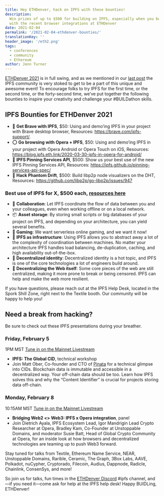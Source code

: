 ```yaml
---
title: Hey ETHDenver, hack on IPFS with these bounties!
description:
  Win prizes of up to $500 for building on IPFS, especially when you build
  with the recent browser integrations at ETHDenver
date: 2021-02-04
permalink: '/2021-02-04-ethdenver-bounties/'
translationKey: ''
header_image: '/eth2.png'
tags:
  - conferences
  - community
  - Ethereum
author: Jenn Turner
---
```


[ETHDenver 2021](https://www.ethdenver.com/) is in full swing, and as we mentioned in our [last post](https://blog.ipfs.eth.link/2020-02-07-ethdenver-2020/) the IPFS community is very stoked to get to be a part of this unique and awesome event! To encourage folks to try IPFS for the first time, or the second time, or the forty-second time, we’ve put together the following bounties to inspire your creativity and challenge your #BUILDathon skills.

## IPFS Bounties for ETHDenver 2021

- 🦁 **Get Brave with IPFS**, \$50: Using and demo’ing IPFS in your project with Brave desktop browser, Resources: https://brave.com/ipfs-support/.
- ⭕️ **Go browsing with Opera + IPFS**, \$50: Using and demo’ing IPFS in your project with Opera Android or Opera Touch on iOS, Resources: https://blog.ipfs.eth.link/2020-03-30-ipfs-in-opera-for-android/
- 📌 **IPFS Pinning Services API**, \$500: Show us your best use of the new IPFS Pinning Services API, Resources: https://ipfs.github.io/pinning-services-api-spec/
- 👻 **Hack Phantom Drift**, \$500: Build libp2p node visualizers on the DHT, Resources: https://github.com/libp2p/go-libp2p/issues/947

### Best use of IPFS for X, \$500 each, [resources here](https://docs.ipfs.io/concepts/usage-ideas-examples/)

- 🤝 **Collaboration**: Let IPFS coordinate the flow of data between you and your colleagues, even when working offline or on a local network.
- 📦 **Asset storage**: By storing small scripts or big databases of your project on IPFS, and depending on your architecture, you can yield several benefits.
- 👾 **Gaming**: We want serverless online gaming, and we want it now!
- 👷 **IPFS as infrastructure**: Using IPFS allows you to abstract away a lot of the complexity of coordination between machines. No matter your architecture IPFS handles load balancing, de-duplication, caching, and high availability out-of-the-box.
- 🥷 **Decentralized identity**: Decentralized identity is a hot topic, and IPFS is one of the core technologies a lot of engineers build around.
- 🙏 **Decentralizing the Web itself**: Some core pieces of the web are still centralized, making it more prone to break or being censored. IPFS can help and make the web more resilient.

If you have questions, please reach out at the IPFS Help Desk, located in the Spork Shill Zone, right next to the Textile booth. Our community will be happy to help you!

## Need a break from hacking?

Be sure to check out these IPFS presentations during your breather.

### Friday, February 5

1PM MST [Tune in on the Mainnet Livestream](http://twitch.tv/ethereumdenver)

- **IPFS: The Global CID**, technical workshop
- Join Matt Ober, Co-founder and CTO of [Pinata](https://pinata.cloud/) for a technical glimpse into CIDs. Blockchain data is immutable and accessible in a decentralized way. Your off-chain data should be too. Learn how IPFS solves this and why the “Content Identifier” is crucial for projects storing data off-chain.

### Monday, February 8

10:15AM MST [Tune in on the Mainnet Livestream](http://twitch.tv/ethereumdenver)

- **Bridging Web2 <> Web3: IPFS x Opera integration**, panel
- Join Dietrich Ayala, IPFS Ecosystem Lead, Igor Mandrigin Lead Crypto Researcher at Opera, Bradley Kam, Co-Founder at Unstoppable Domains, and moderator Susie Batt, Head of Global Crypto Community at Opera, for an inside look at how browsers and decentralized technologies are teaming up to push Web3 forward.

Stay tuned for talks from Textile, Ethereum Name Service, NEAR, Unstoppable Domains, Rarible, Ceramic, The Graph, 3Box Labs, AAVE, Polkadot, nuCypher, Cryptorado, Filecoin, Audius, Dappnode, Radicle, Chainlink, ConsenSys, and more!

So join us for talks, fun times in the [ETHDenver Discord](https://discord.gg/urUs9tqSXS) #ipfs channel, and—if you need it—come ask for help at the IPFS help desk! Happy BUIDLing, ETHDenver!
